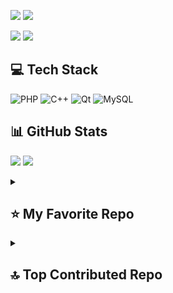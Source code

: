 [![](https://readme-typing-svg.demolab.com?font=Fira+Code&weight=100&size=30&duration=2500&pause=1000&color=F7F7F7&random=false&width=750&height=44&lines=HI+👋+I+am+AhJ+20+y.o+Student+Electrical)]()
[![](https://user-images.githubusercontent.com/73097560/115834477-dbab4500-a447-11eb-908a-139a6edaec5c.gif)](https://github.com/ahjdev)

[![](https://img.shields.io/static/v1?message=Telegram&logo=telegram&label=&color=1DA1F2&logoColor=white&labelColor=&style=for-the-badge)](https://t.me/madbyte)
[![](https://visitcount.itsvg.in/api?id=ahjdev&icon=5&color=12)](https://github.com/ahjdev)

## 💻 Tech Stack
![PHP](https://img.shields.io/badge/php-%23777BB4.svg?style=for-the-badge&logo=php&logoColor=white)
![C++](https://img.shields.io/badge/c++-%2300599C.svg?style=for-the-badge&logo=c%2B%2B&logoColor=white)
![Qt](https://img.shields.io/badge/Qt-%23217346.svg?style=for-the-badge&logo=Qt&logoColor=white)
![MySQL](https://img.shields.io/badge/mysql-%2300000f.svg?style=for-the-badge&logo=mysql&logoColor=white)

## 📊 GitHub Stats
![](https://github-readme-stats.vercel.app/api?username=ahjdev&theme=radical&hide_border=true)
![](https://github-readme-streak-stats.herokuapp.com/?user=ahjdev&theme=radical&hide_border=true)

<details>
  <summary>
    <h2>⭐️ My Favorite Repo</h2>
  </summary>
  <a href="https://github.com/ReymonTg/EasyKeyboard"><img alt="My Project" src="https://github-readme-stats.vercel.app/api/pin/?username=reymontg&repo=EasyKeyboard&theme=radical" height="150px"/></a>
  <a href="https://github.com/mtalaeii/fluent-keyboard"><img alt="My Project" src="https://github-readme-stats.vercel.app/api/pin/?username=mtalaeii&repo=fluent-keyboard&theme=radical" height="150px"/></a>
</details>

<details>
  <summary>
    <h2>🔝 Top Contributed Repo</h2>
  </summary>
  <img alt="" src="https://github-contributor-stats.vercel.app/api?username=ahjdev&limit=5&theme=radical&combine_all_yearly_contributions=true&hide_border=true"/>
</details>
